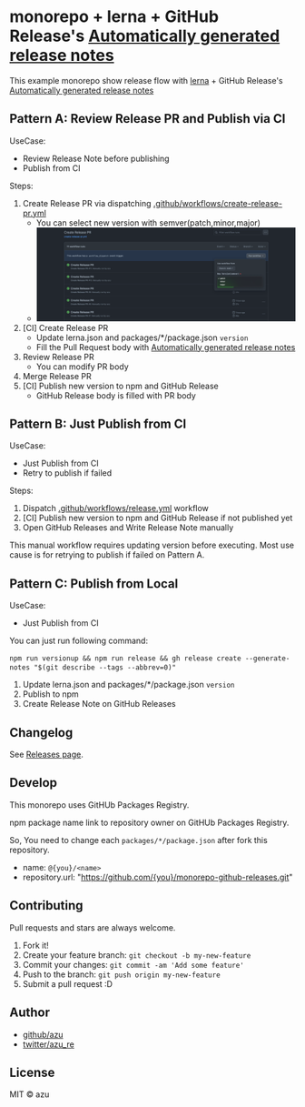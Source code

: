 # monorepo + lerna + GitHub Release's [Automatically generated release notes](https://docs.github.com/en/repositories/releasing-projects-on-github/automatically-generated-release-notes)

This example monorepo show release flow with [lerna](https://github.com/lerna/lerna) + GitHub Release's [Automatically generated release notes](https://docs.github.com/en/repositories/releasing-projects-on-github/automatically-generated-release-notes)

## Pattern A: Review Release PR and Publish via CI

UseCase:

- Review Release Note before publishing
- Publish from CI

Steps:

1. Create Release PR via dispatching [.github/workflows/create-release-pr.yml](.github/workflows/create-release-pr.yml)
   - You can select new version with semver(patch,minor,major)
   - ![Create Release Pull Request Image](./create-release-pr.png)
2. [CI] Create Release PR
   - Update lerna.json and packages/*/package.json `version`
   - Fill the Pull Request body with [Automatically generated release notes](https://docs.github.com/en/repositories/releasing-projects-on-github/automatically-generated-release-notes)
3. Review Release PR
    - You can modify PR body
4. Merge Release PR
5. [CI] Publish new version to npm and GitHub Release
    - GitHub Release body is filled with PR body

## Pattern B: Just Publish from CI 

UseCase:

- Just Publish from CI
- Retry to publish if failed

Steps:

1. Dispatch [.github/workflows/release.yml](.github/workflows/release.yml) workflow
2. [CI] Publish new version to npm and GitHub Release if not published yet
3. Open GitHub Releases and Write Release Note manually

This manual workflow requires updating version before executing.
Most use cause is for retrying to publish if failed on Pattern A.

## Pattern C: Publish from Local

UseCase:

- Just Publish from CI

You can just run following command:

    npm run versionup && npm run release && gh release create --generate-notes "$(git describe --tags --abbrev=0)"

1. Update lerna.json and packages/*/package.json `version`
2. Publish to npm
3. Create Release Note on GitHub Releases

## Changelog

See [Releases page](https://github.com/azu/monorepo-sandbox[]()/releases).

## Develop

This monorepo uses GitHUb Packages Registry.

npm package name link to repository owner on GitHUb Packages Registry.

So, You need to change each `packages/*/package.json` after fork this repository.

- name: `@{you}/<name>`
- repository.url: "https://github.com/{you}/monorepo-github-releases.git"

## Contributing

Pull requests and stars are always welcome.

1. Fork it!
2. Create your feature branch: `git checkout -b my-new-feature`
3. Commit your changes: `git commit -am 'Add some feature'`
4. Push to the branch: `git push origin my-new-feature`
5. Submit a pull request :D

## Author

- [github/azu](https://github.com/azu)
- [twitter/azu_re](https://twitter.com/azu_re)

## License

MIT © azu
